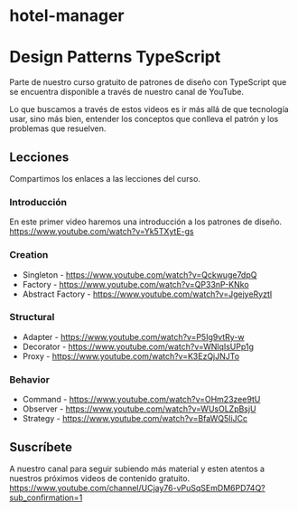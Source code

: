 # hotel-manager

# Design Patterns TypeScript

Parte de nuestro curso gratuito de patrones de diseño con TypeScript que se encuentra disponible a través de nuestro canal de YouTube.

Lo que buscamos a través de estos videos es ir más allá de que tecnología usar, sino más bien, entender los conceptos que conlleva el patrón y los problemas que resuelven.

## Lecciones

Compartimos los enlaces a las lecciones del curso.

### Introducción

En este primer video haremos una introducción a los patrones de diseño.
https://www.youtube.com/watch?v=Yk5TXytE-gs

### Creation

- Singleton - https://www.youtube.com/watch?v=Qckwuge7dpQ
- Factory - https://www.youtube.com/watch?v=QP33nP-KNko
- Abstract Factory - https://www.youtube.com/watch?v=JgejyeRyztI

### Structural

- Adapter - https://www.youtube.com/watch?v=P5Ig9vtRy-w
- Decorator - https://www.youtube.com/watch?v=WNlqIsUPp1g
- Proxy - https://www.youtube.com/watch?v=K3EzQjJNJTo

### Behavior

- Command - https://www.youtube.com/watch?v=OHm23zee9tU
- Observer - https://www.youtube.com/watch?v=WUsOLZpBsjU
- Strategy - https://www.youtube.com/watch?v=BfaWQ5IiJCc

## Suscríbete

A nuestro canal para seguir subiendo más material y esten atentos a nuestros próximos videos de contenido gratuito.
https://www.youtube.com/channel/UCjay76-vPuSqSEmDM6PD74Q?sub_confirmation=1
